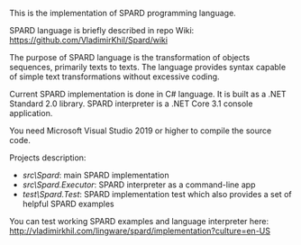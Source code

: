 This is the implementation of SPARD programming language.

SPARD language is briefly described in repo Wiki: https://github.com/VladimirKhil/Spard/wiki

The purpose of SPARD language is the transformation of objects sequences, primarily texts to texts. The language provides syntax capable of simple text transformations without excessive coding.

Current SPARD implementation is done in C# language. It is built as a .NET Standard 2.0 library. SPARD interpreter is a .NET Core 3.1 console application.

You need Microsoft Visual Studio 2019 or higher to compile the source code.

Projects description:

* *src\Spard*: main SPARD implementation
* *src\Spard.Executor*: SPARD interpreter as a command-line app
* *test\Spard.Test*: SPARD implementation test which also provides a set of helpful SPARD examples

You can test working SPARD examples and language interpreter here: http://vladimirkhil.com/lingware/spard/implementation?culture=en-US
